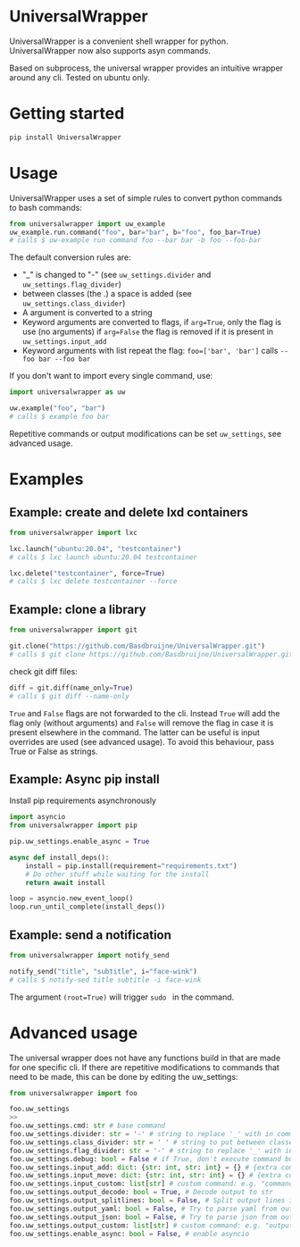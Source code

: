 # UniversalWrapper
UniversalWrapper is a convenient shell wrapper for python. UniversalWrapper now also supports asyn commands.

Based on subprocess, the universal wrapper provides an intuitive wrapper around any cli.
Tested on ubuntu only.

# Getting started

```bash
pip install UniversalWrapper
```

# Usage
UniversalWrapper uses a set of simple rules to convert python commands to bash commands:
```python
from universalwrapper import uw_example
uw_example.run.command("foo", bar="bar", b="foo", foo_bar=True)
# calls $ uw-example run command foo --bar bar -b foo --foo-bar
```
The default conversion rules are:
 - "_" is changed to "-" (see `uw_settings.divider` and `uw_settings.flag_divider`)
 - between classes (the .) a space is added (see `uw_settings.class_divider`)
 - A argument is converted to a string
 - Keyword arguments are converted to flags, if `arg=True`, only the flag is use (no arguments)
   if `arg=False` the flag is removed if it is present in `uw_settings.input_add`
 - Keyword arguments with list repeat the flag: `foo=['bar', 'bar']` calls `--foo bar --foo bar`

If you don't want to import every single command, use:
```python
import universalwrapper as uw

uw.example("foo", "bar")
# calls $ example foo bar
```

Repetitive commands or output modifications can be set `uw_settings`, see advanced usage.
# Examples
## Example: create and delete lxd containers

```python
from universalwrapper import lxc

lxc.launch("ubuntu:20.04", "testcontainer")
# calls $ lxc launch ubuntu:20.04 testcontainer

lxc.delete("testcontainer", force=True)
# calls $ lxc delete testcontainer --force
```

## Example: clone a library

```python
from universalwrapper import git

git.clone("https://github.com/Basdbruijne/UniversalWrapper.git")
# calls $ git clone https://github.com/Basdbruijne/UniversalWrapper.git
```
check git diff files:
```python
diff = git.diff(name_only=True)
# calls $ git diff --name-only
```
`True` and `False` flags are not forwarded to the cli. Instead `True` will add the flag only (without arguments) and `False` will remove the flag in case it is present elsewhere in the command. The latter can be useful is input overrides are used (see advanced usage). To avoid this behaviour, pass True or False as strings.

## Example: Async pip install

Install pip requirements asynchronously

```python
import asyncio
from universalwrapper import pip

pip.uw_settings.enable_async = True

async def install_deps():
    install = pip.install(requirement="requirements.txt")
    # Do other stuff while waiting for the install
    return await install

loop = asyncio.new_event_loop()
loop.run_until_complete(install_deps())
```

## Example: send a notification

```python
from universalwrapper import notify_send

notify_send("title", "subtitle", i="face-wink")
# calls $ notify-sed title subtitle -i face-wink
```

The argument `(root=True)` will trigger `sudo ` in the command.

# Advanced usage

The universal wrapper does not have any functions build in that are made for one specific cli. If there are repetitive modifications to commands that need to be made, this can be done by editing the uw_settings:

```python
from universalwrapper import foo

foo.uw_settings
>>
foo.uw_settings.cmd: str # base command
foo.uw_settings.divider: str = '-' # string to replace '_' with in command
foo.uw_settings.class_divider: str = ' ' # string to put between classes
foo.uw_settings.flag_divider: str = '-' # string to replace '_' with in flags
foo.uw_settings.debug: bool = False # if True, don't execute command but just print it
foo.uw_settings.input_add: dict: {str: int, str: int} = {} # {extra command, index where to add it}
foo.uw_settings.input_move: dict: {str: int, str: int} = {} # {extra command, index where to move it to}
foo.uw_settings.input_custom: list[str] # custom command: e.g. "command.reverse()"
foo.uw_settings.output_decode: bool = True, # Decode output to str
foo.uw_settings.output_splitlines: bool = False, # Split output lines into list
foo.uw_settings.output_yaml: bool = False, # Try to parse yaml from output
foo.uw_settings.output_json: bool = False, # Try to parse json from output
foo.uw_settings.output_custom: list[str] # custom command: e.g. "output.reverse()"
foo.uw_settings.enable_async: bool = False, # enable asyncio
```
